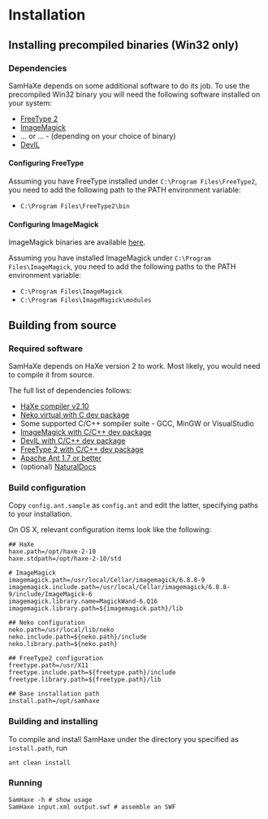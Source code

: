 # Installation

## Installing precompiled binaries (Win32 only)

### Dependencies

SamHaXe depends on some additional software to do its job.  To use the
precompiled Win32 binary you will need the following software installed on your
system:

- [FreeType 2](http://sourceforge.net/projects/freetype/files/)
- [ImageMagick](http://www.imagemagick.org/script/binary-releases.php#windows)
- ... or ... - (depending on your choice of binary)
- [DevIL](http://openil.sourceforge.net/download.php)

#### Configuring FreeType

Assuming you have FreeType installed under `C:\Program Files\FreeType2`, you need to add the following path to the PATH environment variable:

- `C:\Program Files\FreeType2\bin`

#### Configuring ImageMagick

ImageMagick binaries are available [here](https://github.com/overmobile/samhaxe/releases/download/1.0/samhaxe-1.0-mojito-current-win32-ImageMagick.zip).

Assuming you have installed ImageMagick under `C:\Program Files\ImageMagick`, you need to add the following paths to the PATH environment variable:

- `C:\Program Files\ImageMagick`
- `C:\Program Files\ImageMagick\modules`

## Building from source

### Required software

SamHaXe depends on HaXe version 2 to work. Most likely, you would need to
compile it from source.

The full list of dependencies follows:

- [HaXe compiler v2.10](https://github.com/overmobile/haxe-2.10)
- [Neko virtual with C dev package](http://nekovm.org/download)
- Some supported C/C++ sompiler suite - GCC, MinGW or VisualStudio
- [ImageMagick with C/C++ dev package](http://www.imagemagick.org/script/binary-releases.php)
- [DevIL with C/C++ dev package](http://openil.sourceforge.net/download.php)
- [FreeType 2 with C/C++ dev package](http://sourceforge.net/projects/freetype/files/)
- [Apache Ant 1.7 or better](http://ant.apache.org/bindownload.cgi)
- (optional) [NaturalDocs](http://www.naturaldocs.org/download.html)

### Build configuration

Copy `config.ant.sample` as `config.ant` and edit the latter, specifying paths to your installation.

On OS X, relevant configuration items look like the following:

    ## HaXe
    haxe.path=/opt/haxe-2-10
    haxe.stdpath=/opt/haxe-2-10/std

    # ImageMagick
    imagemagick.path=/usr/local/Cellar/imagemagick/6.8.8-9
    imagemagick.include.path=/usr/local/Cellar/imagemagick/6.8.8-9/include/ImageMagick-6
    imagemagick.library.name=MagickWand-6.Q16
    imagemagick.library.path=${imagemagick.path}/lib

    ## Neko configuration
    neko.path=/usr/local/lib/neko
    neko.include.path=${neko.path}/include
    neko.library.path=${neko.path}

    ## FreeType2 configuration
    freetype.path=/usr/X11
    freetype.include.path=${freetype.path}/include
    freetype.library.path=${freetype.path}/lib

    ## Base installation path
    install.path=/opt/samhaxe

### Building and installing

To compile and install SamHaxe under the directory you specified as `install.path`, run

    ant clean install

### Running

    SamHaxe -h # show usage
    SamHaxe input.xml output.swf # assemble an SWF

